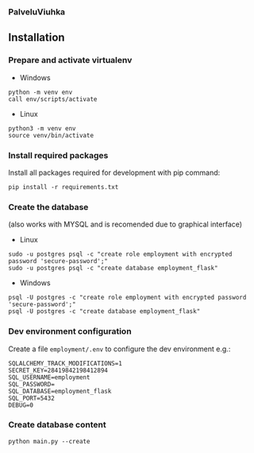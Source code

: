 ### PalveluViuhka

Installation
------------

### Prepare and activate virtualenv

- Windows
```shell
python -m venv env
call env/scripts/activate
```

- Linux
```shell
python3 -m venv env
source venv/bin/activate
```


### Install required packages

Install all packages required for development with pip command:

    pip install -r requirements.txt


### Create the database
(also works with MYSQL and is recomended due to graphical interface)

- Linux

```shell
sudo -u postgres psql -c "create role employment with encrypted password 'secure-password';"
sudo -u postgres psql -c "create database employment_flask"
```

- Windows
```shell
psql -U postgres -c "create role employment with encrypted password 'secure-password';"
psql -U postgres -c "create database employment_flask"
```

### Dev environment configuration

Create a file `employment/.env` to configure the dev environment e.g.:

```
SQLALCHEMY_TRACK_MODIFICATIONS=1
SECRET_KEY=28419842198412894
SQL_USERNAME=employment
SQL_PASSWORD=
SQL_DATABASE=employment_flask
SQL_PORT=5432
DEBUG=0
```
### Create database content

```shell
python main.py --create
